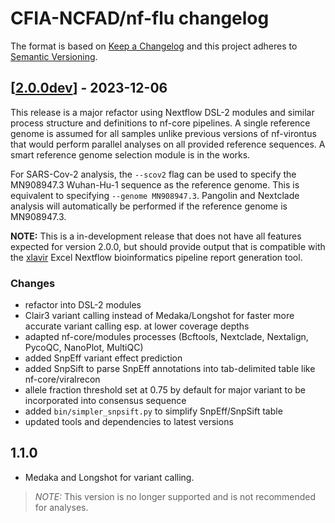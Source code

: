 # CFIA-NCFAD/nf-flu changelog

The format is based on [Keep a Changelog](https://keepachangelog.com/en/1.0.0/)
and this project adheres to [Semantic Versioning](https://semver.org/spec/v2.0.0.html).

## [[2.0.0dev](https://github.com/CFIA-NCFAD/nf-virontus/releases/tag/2.0.0dev)] - 2023-12-06

This release is a major refactor using Nextflow DSL-2 modules and similar process structure and definitions to nf-core pipelines. A single reference genome is assumed for all samples unlike previous versions of nf-virontus that would perform parallel analyses on all provided reference sequences. A smart reference genome selection module is in the works.

For SARS-Cov-2 analysis, the `--scov2` flag can be used to specify the MN908947.3 Wuhan-Hu-1 sequence as the reference genome. This is equivalent to specifying `--genome MN908947.3`. Pangolin and Nextclade analysis will automatically be performed if the reference genome is MN908947.3.

**NOTE:** This is a in-development release that does not have all features expected for version 2.0.0, but should provide output that is compatible with the [xlavir](https://github.com/CFIA-NCFAD/xlavir) Excel Nextflow bioinformatics pipeline report generation tool.

### Changes

- refactor into DSL-2 modules
- Clair3 variant calling instead of Medaka/Longshot for faster more accurate variant calling esp. at lower coverage depths
- adapted nf-core/modules processes (Bcftools, Nextclade, Nextalign, PycoQC, NanoPlot, MultiQC)
- added SnpEff variant effect prediction
- added SnpSift to parse SnpEff annotations into tab-delimited table like nf-core/viralrecon
- allele fraction threshold set at 0.75 by default for major variant to be incorporated into consensus sequence
- added `bin/simpler_snpsift.py` to simplify SnpEff/SnpSift table
- updated tools and dependencies to latest versions

## 1.1.0

* Medaka and Longshot for variant calling.

> *NOTE:* This version is no longer supported and is not recommended for analyses.
